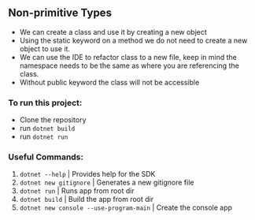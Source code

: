 ## Non-primitive Types

- We can create a class and use it by creating a new object
- Using the static keyword on a method we do not need to create a new object to use it.
- We can use the IDE to refactor class to a new file, keep in mind the namespace needs to be the same as where you are referencing the class.
- Without public keyword the class will not be accessible

### To run this project:

- Clone the repository
- run `dotnet build`
- run `dotnet run`

### Useful Commands:

1. `dotnet --help` | Provides help for the SDK
2. `dotnet new gitignore` | Generates a new gitignore file
3. `dotnet run` | Runs app from root dir
4. `dotnet build` | Build the app from root dir
5. `dotnet new console --use-program-main` | Create the console app
